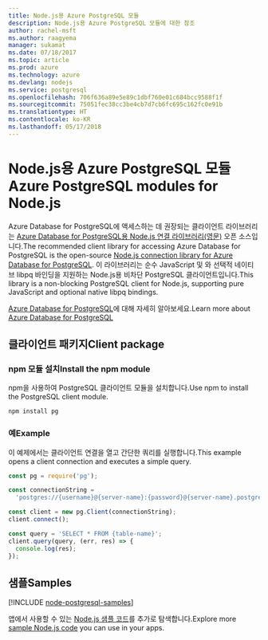 ```yaml
---
title: Node.js용 Azure PostgreSQL 모듈
description: Node.js용 Azure PostgreSQL 모듈에 대한 참조
author: rachel-msft
ms.author: raagyema
manager: sukamat
ms.date: 07/18/2017
ms.topic: article
ms.prod: azure
ms.technology: azure
ms.devlang: nodejs
ms.service: postgresql
ms.openlocfilehash: 706f636a89e5e89c1dbf760e01c684bcc9588f1f
ms.sourcegitcommit: 75051fec38cc3be4cb7d7cb6fc695c162fc0e91b
ms.translationtype: HT
ms.contentlocale: ko-KR
ms.lasthandoff: 05/17/2018
---
```

# <a name="azure-postgresql-modules-for-nodejs"></a><span data-ttu-id="a61f0-103">Node.js용 Azure PostgreSQL 모듈</span><span class="sxs-lookup"><span data-stu-id="a61f0-103">Azure PostgreSQL modules for Node.js</span></span>

<span data-ttu-id="a61f0-104">Azure Database for PostgreSQL에 액세스하는 데 권장되는 클라이언트 라이브러리는 [Azure Database for PostgreSQL용 Node.js 연결 라이브러리(영문)](https://www.npmjs.com/package/pg) 오픈 소스입니다.</span><span class="sxs-lookup"><span data-stu-id="a61f0-104">The recommended client library for accessing Azure Database for PostgreSQL is the open-source [Node.js connection library for Azure Database for PostgreSQL](https://www.npmjs.com/package/pg).</span></span> <span data-ttu-id="a61f0-105">이 라이브러리는 순수 JavaScript 및 와 선택적 네이티브 libpq 바인딩을 지원하는 Node.js용 비차단 PostgreSQL 클라이언트입니다.</span><span class="sxs-lookup"><span data-stu-id="a61f0-105">This library is a non-blocking PostgreSQL client for Node.js, supporting pure JavaScript and optional native libpq bindings.</span></span>

<span data-ttu-id="a61f0-106">[Azure Database for PostgreSQL](https://docs.microsoft.com/azure/postgresql/)에 대해 자세히 알아보세요.</span><span class="sxs-lookup"><span data-stu-id="a61f0-106">Learn more about [Azure Database for PostgreSQL](https://docs.microsoft.com/azure/postgresql/)</span></span>

## <a name="client-package"></a><span data-ttu-id="a61f0-107">클라이언트 패키지</span><span class="sxs-lookup"><span data-stu-id="a61f0-107">Client package</span></span>

### <a name="install-the-npm-module"></a><span data-ttu-id="a61f0-108">npm 모듈 설치</span><span class="sxs-lookup"><span data-stu-id="a61f0-108">Install the npm module</span></span>

<span data-ttu-id="a61f0-109">npm을 사용하여 PostgreSQL 클라이언트 모듈을 설치합니다.</span><span class="sxs-lookup"><span data-stu-id="a61f0-109">Use npm to install the PostgreSQL client module.</span></span>

```bash
npm install pg
```   

### <a name="example"></a><span data-ttu-id="a61f0-110">예</span><span class="sxs-lookup"><span data-stu-id="a61f0-110">Example</span></span>

<span data-ttu-id="a61f0-111">이 예제에서는 클라이언트 연결을 열고 간단한 쿼리를 실행합니다.</span><span class="sxs-lookup"><span data-stu-id="a61f0-111">This example opens a client connection and executes a simple query.</span></span>

```javascript
const pg = require('pg');

const connectionString =
  'postgres://{username}@{server-name}:{password}@{server-name}.postgres.database.azure.com:5432/{database-name}?ssl=true';

const client = new pg.Client(connectionString);
client.connect();

const query = 'SELECT * FROM {table-name}';
client.query(query, (err, res) => {
  console.log(res);
});
```

## <a name="samples"></a><span data-ttu-id="a61f0-112">샘플</span><span class="sxs-lookup"><span data-stu-id="a61f0-112">Samples</span></span>

[!INCLUDE [node-postgresql-samples](../docs-ref-conceptual/includes/postgresql-samples.md)]

<span data-ttu-id="a61f0-113">앱에서 사용할 수 있는 [Node.js 샘플 코드](https://azure.microsoft.com/resources/samples/?platform=nodejs)를 추가로 탐색합니다.</span><span class="sxs-lookup"><span data-stu-id="a61f0-113">Explore more [sample Node.js code](https://azure.microsoft.com/resources/samples/?platform=nodejs) you can use in your apps.</span></span>
